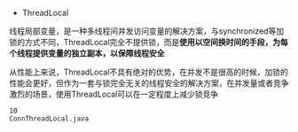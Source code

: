 * ThreadLocal

线程局部变量，是一种多线程间并发访问变量的解决方案，与synchronized等加锁的方式不同，ThreadLocal完全不提供锁，而是**使用以空间换时间的手段，为每个线程提供变量的独立副本，以保障线程安全**

从性能上来说，ThreadLocal不具有绝对的优势，在并发不是很高的时候，加锁的性能会更好，但作为一套与锁完全无关的线程安全的解决方案，在并发量或者竞争激烈的场景，使用ThreadLocal可以在一定程度上减少锁竞争

```
10
ConnThreadLocal.java

```


